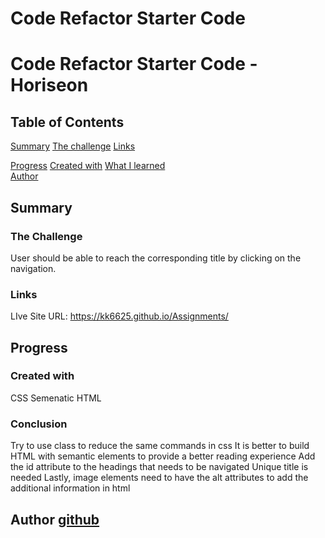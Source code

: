# Code Refactor Starter Code

# Code Refactor Starter Code -Horiseon

## Table of Contents

 [Summary](#overview)
    [The challenge](#the-challenge) 
    [Links](#Links)

 [Progress](#Progress)
    [Created with](#Created-with)
    [What I learned](#What-I-learned)   
    [Author](#Author)
    

## Summary

### The Challenge

User should be able to reach the corresponding title by clicking on the navigation.



### Links 
 LIve Site URL: https://kk6625.github.io/Assignments/

## Progress

### Created with
 CSS
 Semenatic HTML

### Conclusion
 Try to use class to reduce the same commands in css
 It is better to build HTML with semantic elements to provide a better reading experience
 Add the id attribute to the headings that needs to be navigated
 Unique title is needed
 Lastly, image elements need to have the alt attributes to add the additional information in html


 ## Author [github](https://github.com/kk6625)
